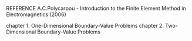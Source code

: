 REFERENCE
A.C.Polycarpou - Introduction to the Finite Element Method in Electromagnetics (2006)

chapter 1. One-Dimensional Boundary-Value Problems
chapter 2. Two-Dimensional Boundary-Value Problems
